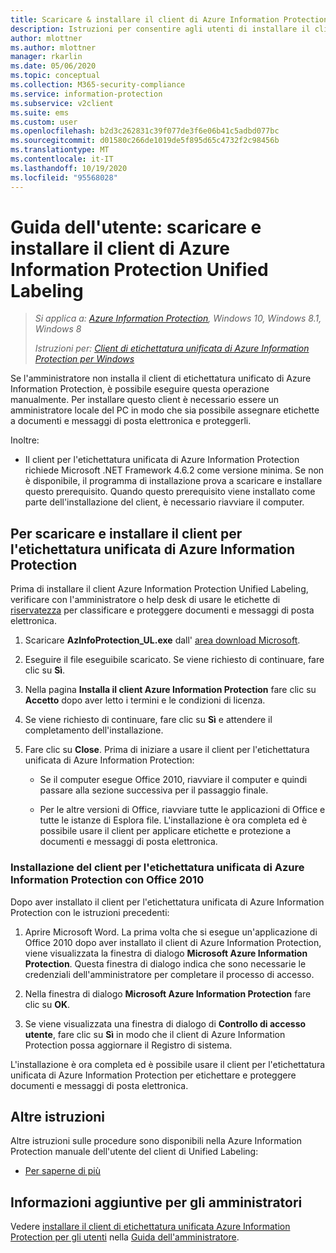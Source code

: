 ```yaml
---
title: Scaricare & installare il client di Azure Information Protection Unified Labeling
description: Istruzioni per consentire agli utenti di installare il client di Azure Information Protection Unified Labeling per Windows, in modo che sia possibile classificare e proteggere i documenti e i messaggi di posta elettronica.
author: mlottner
ms.author: mlottner
manager: rkarlin
ms.date: 05/06/2020
ms.topic: conceptual
ms.collection: M365-security-compliance
ms.service: information-protection
ms.subservice: v2client
ms.suite: ems
ms.custom: user
ms.openlocfilehash: b2d3c262831c39f077de3f6e06b41c5adbd077bc
ms.sourcegitcommit: d01580c266de1019de5f895d65c4732f2c98456b
ms.translationtype: MT
ms.contentlocale: it-IT
ms.lasthandoff: 10/19/2020
ms.locfileid: "95568028"
---
```

# <a name="user-guide-download-and-install-the-azure-information-protection-unified-labeling-client"></a>Guida dell'utente: scaricare e installare il client di Azure Information Protection Unified Labeling

>*Si applica a: [Azure Information Protection](https://azure.microsoft.com/pricing/details/information-protection), Windows 10, Windows 8.1, Windows 8*
>
> *Istruzioni per: [Client di etichettatura unificata di Azure Information Protection per Windows](../faqs.md#whats-the-difference-between-the-azure-information-protection-classic-and-unified-labeling-clients)*

Se l'amministratore non installa il client di etichettatura unificato di Azure Information Protection, è possibile eseguire questa operazione manualmente. Per installare questo client è necessario essere un amministratore locale del PC in modo che sia possibile assegnare etichette a documenti e messaggi di posta elettronica e proteggerli.

Inoltre:

- Il client per l'etichettatura unificata di Azure Information Protection richiede Microsoft .NET Framework 4.6.2 come versione minima. Se non è disponibile, il programma di installazione prova a scaricare e installare questo prerequisito. Quando questo prerequisito viene installato come parte dell'installazione del client, è necessario riavviare il computer.


## <a name="to-download-and-install-the-azure-information-protection-unified-labeling-client"></a>Per scaricare e installare il client per l'etichettatura unificata di Azure Information Protection

Prima di installare il client Azure Information Protection Unified Labeling, verificare con l'amministratore o help desk di usare le etichette di [riservatezza](/microsoft-365/compliance/sensitivity-labels) per classificare e proteggere documenti e messaggi di posta elettronica.

1. Scaricare **AzInfoProtection_UL.exe** dall' [area download Microsoft](https://www.microsoft.com/download/details.aspx?id=53018).

2. Eseguire il file eseguibile scaricato. Se viene richiesto di continuare, fare clic su **Sì**.

3. Nella pagina **Installa il client Azure Information Protection** fare clic su **Accetto** dopo aver letto i termini e le condizioni di licenza.

4. Se viene richiesto di continuare, fare clic su **Sì** e attendere il completamento dell'installazione.

6. Fare clic su **Close**. Prima di iniziare a usare il client per l'etichettatura unificata di Azure Information Protection:

    - Se il computer esegue Office 2010, riavviare il computer e quindi passare alla sezione successiva per il passaggio finale.    
        
    - Per le altre versioni di Office, riavviare tutte le applicazioni di Office e tutte le istanze di Esplora file. L'installazione è ora completa ed è possibile usare il client per applicare etichette e protezione a documenti e messaggi di posta elettronica.

### <a name="installing-the-azure-information-protection-unified-labeling-client-with-office-2010"></a>Installazione del client per l'etichettatura unificata di Azure Information Protection con Office 2010

Dopo aver installato il client per l'etichettatura unificata di Azure Information Protection con le istruzioni precedenti:

1. Aprire Microsoft Word. La prima volta che si esegue un'applicazione di Office 2010 dopo aver installato il client di Azure Information Protection, viene visualizzata la finestra di dialogo **Microsoft Azure Information Protection**. Questa finestra di dialogo indica che sono necessarie le credenziali dell'amministratore per completare il processo di accesso.

2. Nella finestra di dialogo **Microsoft Azure Information Protection** fare clic su **OK**.

3. Se viene visualizzata una finestra di dialogo di **Controllo di accesso utente**, fare clic su **Sì** in modo che il client di Azure Information Protection possa aggiornare il Registro di sistema.

L'installazione è ora completa ed è possibile usare il client per l'etichettatura unificata di Azure Information Protection per etichettare e proteggere documenti e messaggi di posta elettronica.

## <a name="other-instructions"></a>Altre istruzioni    
Altre istruzioni sulle procedure sono disponibili nella Azure Information Protection manuale dell'utente del client di Unified Labeling:

- [Per saperne di più](clientv2-user-guide.md#what-do-you-want-to-do)

## <a name="additional-information-for-administrators"></a>Informazioni aggiuntive per gli amministratori    
Vedere [installare il client di etichettatura unificata Azure Information Protection per gli utenti](clientv2-admin-guide-install.md) nella [Guida dell'amministratore](clientv2-admin-guide.md).